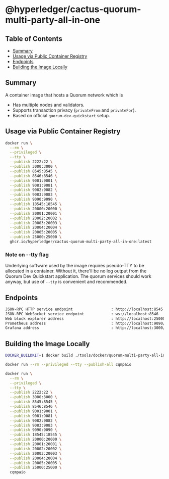# @hyperledger/cactus-quorum-multi-party-all-in-one<!-- omit in toc -->

## Table of Contents<!-- omit in toc -->

- [Summary](#summary)
- [Usage via Public Container Registry](#usage-via-public-container-registry)
- [Endpoints](#endpoints)
- [Building the Image Locally](#building-the-image-locally)

## Summary
A container image that hosts a Quorum network which is
- Has multiple nodes and validators.
- Supports transaction privacy (`privateFrom` and `privateFor`).
- Based on official `quorum-dev-quickstart` setup.

## Usage via Public Container Registry

```sh
docker run \
  --rm \
  --privileged \
  --tty \
  --publish 2222:22 \
  --publish 3000:3000 \
  --publish 8545:8545 \
  --publish 8546:8546 \
  --publish 9001:9001 \
  --publish 9081:9081 \
  --publish 9082:9082 \
  --publish 9083:9083 \
  --publish 9090:9090 \
  --publish 18545:18545 \
  --publish 20000:20000 \
  --publish 20001:20001 \
  --publish 20002:20002 \
  --publish 20003:20003 \
  --publish 20004:20004 \
  --publish 20005:20005 \
  --publish 25000:25000 \
  ghcr.io/hyperledger/cactus-quorum-multi-party-all-in-one:latest
```

### Note on --tty flag
Underlying software used by the image requires pseudo-TTY to be allocated in a container. Without it, there'll be no log output from the Quorum Dev Quickstart application. The quorum services should work anyway, but use of `--tty` is convenient and recommended.

## Endpoints
```sh
JSON-RPC HTTP service endpoint                 : http://localhost:8545
JSON-RPC WebSocket service endpoint            : ws://localhost:8546
Web block explorer address                     : http://localhost:25000/
Prometheus address                             : http://localhost:9090/graph
Grafana address                                : http://localhost:3000/d/a1lVy7ycin9Yv/goquorum-overview?orgId=1&refresh=10s&from=now-30m&to=now&var-system=All
```

## Building the Image Locally

```sh
DOCKER_BUILDKIT=1 docker build ./tools/docker/quorum-multi-party-all-in-one/ --progress=plain --tag cqmpaio
```

```sh
docker run --rm --privileged --tty --publish-all cqmpaio
```

```sh
docker run \
  --rm \
  --privileged \
  --tty \
  --publish 2222:22 \
  --publish 3000:3000 \
  --publish 8545:8545 \
  --publish 8546:8546 \
  --publish 9001:9001 \
  --publish 9081:9081 \
  --publish 9082:9082 \
  --publish 9083:9083 \
  --publish 9090:9090 \
  --publish 18545:18545 \
  --publish 20000:20000 \
  --publish 20001:20001 \
  --publish 20002:20002 \
  --publish 20003:20003 \
  --publish 20004:20004 \
  --publish 20005:20005 \
  --publish 25000:25000 \
  cqmpaio
```
